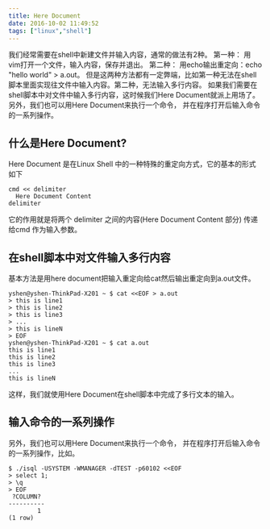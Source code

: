 ```yaml
---
title: Here Document
date: 2016-10-02 11:49:52
tags: ["linux","shell"]
---
```


我们经常需要在shell中新建文件并输入内容，通常的做法有2种。
第一种： 用vim打开一个文件，输入内容，保存并退出。
第二种： 用echo输出重定向：echo "hello world" > a.out。
但是这两种方法都有一定弊端，比如第一种无法在shell脚本里面实现往文件中输入内容。第二种，无法输入多行内容。
如果我们需要在shell脚本中对文件中输入多行内容，这时候我们Here Document就派上用场了。
另外，我们也可以用Here Document来执行一个命令， 并在程序打开后输入命令的一系列操作。

## 什么是Here Document?
Here Document 是在Linux Shell 中的一种特殊的重定向方式，它的基本的形式如下
```
cmd << delimiter
  Here Document Content
delimiter
```
它的作用就是将两个 delimiter 之间的内容(Here Document Content 部分) 传递给cmd 作为输入参数。

## 在shell脚本中对文件输入多行内容
基本方法是用here document把输入重定向给cat然后输出重定向到a.out文件。
```
yshen@yshen-ThinkPad-X201 ~ $ cat <<EOF > a.out
> this is line1
> this is line2
> this is line3
> ...
> this is lineN
> EOF
yshen@yshen-ThinkPad-X201 ~ $ cat a.out 
this is line1
this is line2
this is line3
...
this is lineN

```

这样，我们就使用Here Document在shell脚本中完成了多行文本的输入。

## 输入命令的一系列操作

另外，我们也可以用Here Document来执行一个命令， 并在程序打开后输入命令的一系列操作，比如。

```
$ ./isql -USYSTEM -WMANAGER -dTEST -p60102 <<EOF
> select 1;
> \q
> EOF
 ?COLUMN? 
----------
        1
(1 row)

```

